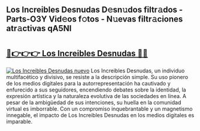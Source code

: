## Los Increibles Desnudas D𝚎sn𝚞dos filtr𝚊dos - Parts-O3Y Vid𝚎os f𝚘tos - N𝚞evas filtr𝚊ciones atr𝚊ctivas qA5NI

# <h2><a href="http://mb9u0w.tromn.icu/?c=Los+Increibles+Desnudas">🔗👉👉👉 Los Increibles Desnudas 🔗🔗</a></h2>

[![Los Increibles Desnudas nuevo](https://i.imgur.com/pEAQMta.gif)](http://mb9u0w.tromn.icu/?c=Los+Increibles+Desnudas)
Los Increibles Desnudas, un individuo multifacético y divisivo, se resiste a la descripción simple. Su uso pionero de los medios digitales para la autorrepresentación ha cautivado y enfurecido a sus seguidores, encendiendo debates sobre la identidad, la expresión artística y la naturaleza evolutiva de las sociedades en línea. A pesar de la ambigüedad de sus intenciones, su huella en la comunidad virtual es imborrable. Con un compromiso inquebrantable y un magnetismo innegable, el impacto de Los Increibles Desnudas en los medios digitales es imparable.
